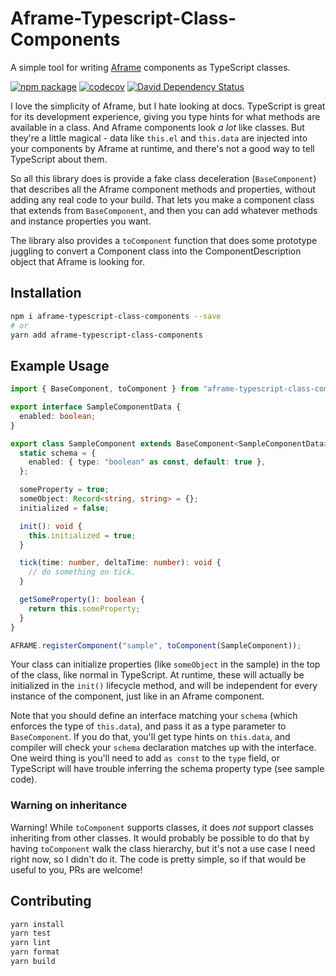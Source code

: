 # Aframe-Typescript-Class-Components

A simple tool for writing [Aframe](https://aframe.io/docs) components as TypeScript classes.

[![npm package](https://img.shields.io/npm/v/aframe-typescript-class-components.svg)](https://www.npmjs.com/package/aframe-typescript-class-components)
[![codecov](https://codecov.io/gh/will-wow/aframe-typescript-class-components/branch/main/graph/badge.svg)](https://codecov.io/gh/will-wow/aframe-typescript-class-components)
[![David Dependency Status](https://david-dm.org/will-wow/aframe-typescript-class-components.svg)](https://david-dm.org/will-wow/aframe-typescript-class-components)

I love the simplicity of Aframe, but I hate looking at docs. TypeScript is great for its development experience, giving you type hints for what methods are available in a class. And Aframe components look _a lot_ like classes. But they're a little magical - data like `this.el` and `this.data` are injected into your components by Aframe at runtime, and there's not a good way to tell TypeScript about them.

So all this library does is provide a fake class deceleration (`BaseComponent`) that describes all the Aframe component methods and properties, without adding any real code to your build. That lets you make a component class that extends from `BaseComponent`, and then you can add whatever methods and instance properties you want.

The library also provides a `toComponent` function that does some prototype juggling to convert a Component class into the ComponentDescription object that Aframe is looking for.

## Installation

```bash
npm i aframe-typescript-class-components --save
# or
yarn add aframe-typescript-class-components
```

## Example Usage

```typescript
import { BaseComponent, toComponent } from "aframe-typescript-class-components";

export interface SampleComponentData {
  enabled: boolean;
}

export class SampleComponent extends BaseComponent<SampleComponentData> {
  static schema = {
    enabled: { type: "boolean" as const, default: true },
  };

  someProperty = true;
  someObject: Record<string, string> = {};
  initialized = false;

  init(): void {
    this.initialized = true;
  }

  tick(time: number, deltaTime: number): void {
    // do something on tick.
  }

  getSomeProperty(): boolean {
    return this.someProperty;
  }
}

AFRAME.registerComponent("sample", toComponent(SampleComponent));
```

Your class can initialize properties (like `someObject` in the sample) in the top of the class, like normal in TypeScript. At runtime, these will actually be initialized in the `init()` lifecycle method, and will be independent for every instance of the component, just like in an Aframe component.

Note that you should define an interface matching your `schema` (which enforces the type of `this.data`), and pass it as a type parameter to `BaseComponent`. If you do that, you'll get type hints on `this.data`, and compiler will check your `schema` declaration matches up with the interface. One weird thing is you'll need to add `as const` to the `type` field, or TypeScript will have trouble inferring the schema property type (see sample code).

### Warning on inheritance

Warning! While `toComponent` supports classes, it does _not_ support classes inheriting from other classes. It would probably be possible to do that by having `toComponent` walk the class hierarchy, but it's not a use case I need right now, so I didn't do it. The code is pretty simple, so if that would be useful to you, PRs are welcome!

## Contributing

```bash
yarn install
yarn test
yarn lint
yarn format
yarn build
```
